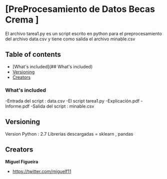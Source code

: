 # [PreProcesamiento de Datos Becas Crema ]


El archivo tarea1.py es un script escrito en python para el preprocesamiento del archivo data.csv 
y tiene como salida el archivo minable.csv 



## Table of contents

* [What's included](## What's included)
* [Versioning](#versioning)
* [Creators](#creators)



### What's included
-Entrada del script : data.csv
-El script tarea1.py
-Explicación.pdf
-Informe.pdf
-Salida del script : minable.csv




## Versioning

Version Python : 2.7
Librerías descargadas = sklearn , pandas



## Creators

**Miguel Figueira**

* <https://twitter.com/miguelf11>



